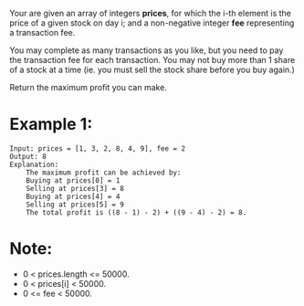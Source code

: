 Your are given an array of integers **prices**, for which the i-th element is the price of a given stock on day i; and a non-negative integer **fee** representing a transaction fee.

You may complete as many transactions as you like, but you need to pay the transaction fee for each transaction. You may not buy more than 1 share of a stock at a time (ie. you must sell the stock share before you buy again.)

Return the maximum profit you can make.

# Example 1:
```
Input: prices = [1, 3, 2, 8, 4, 9], fee = 2
Output: 8
Explanation: 
    The maximum profit can be achieved by:
    Buying at prices[0] = 1
    Selling at prices[3] = 8
    Buying at prices[4] = 4
    Selling at prices[5] = 9
    The total profit is ((8 - 1) - 2) + ((9 - 4) - 2) = 8.
```
# Note:

- 0 < prices.length <= 50000.
- 0 < prices[i] < 50000.
- 0 <= fee < 50000.

